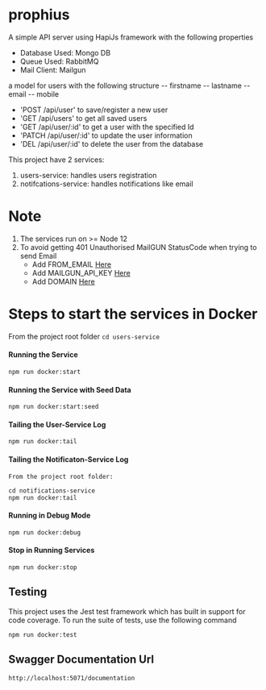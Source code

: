 # prophius
A simple API server using HapiJs framework with the following properties
- Database Used: Mongo DB
- Queue Used: RabbitMQ
- Mail Client: Mailgun

a model for users with the following structure
  -- firstname
  -- lastname
  -- email
  -- mobile
- 'POST /api/user' to save/register a new user
- 'GET /api/users' to get all saved users
- 'GET /api/user/:id' to get a user with the specified Id
- 'PATCH /api/user/:id' to update the user information
- 'DEL /api/user/:id' to delete the user from the database

This project have 2 services:
 1. users-service: handles users registration
 2. notifcations-service: handles notifications like email

# Note
   1. The services run on >= Node 12
   2. To avoid getting 401 Unauthorised MailGUN StatusCode when trying to send Email
       - Add FROM_EMAIL [Here](https://github.com/sammyboardman/prophius/blob/master/docker-compose.dev.yml#L49) 
       - Add MAILGUN_API_KEY [Here](https://github.com/sammyboardman/prophius/blob/master/docker-compose.dev.yml#L50) 
       - Add DOMAIN [Here](https://github.com/sammyboardman/prophius/blob/master/docker-compose.dev.yml#L51) 

 # Steps to start the services in Docker
  From the project root folder `cd users-service`

 #### Running the Service

    npm run docker:start
    
 #### Running the Service with Seed Data

    npm run docker:start:seed

#### Tailing the User-Service Log

    npm run docker:tail
    
#### Tailing the Notificaton-Service Log
    From the project root folder:
 
    cd notifications-service
    npm run docker:tail

#### Running in Debug Mode

    npm run docker:debug
    
#### Stop in Running Services
    
    npm run docker:stop

## Testing

This project uses the Jest test framework which has built in support for
code coverage. To run the suite of tests, use the following command

    npm run docker:test

## Swagger Documentation Url

    http://localhost:5071/documentation
    
